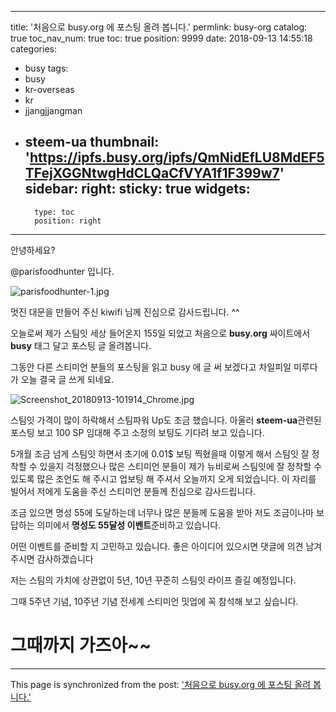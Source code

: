 
---
title: '처음으로 busy.org 에 포스팅 올려 봅니다.'
permlink: busy-org
catalog: true
toc_nav_num: true
toc: true
position: 9999
date: 2018-09-13 14:55:18
categories:
- busy
tags:
- busy
- kr-overseas
- kr
- jjangjjangman
- steem-ua
thumbnail: 'https://ipfs.busy.org/ipfs/QmNidEfLU8MdEF5TFejXGGNtwgHdCLQaCfVYA1f1F399w7'
sidebar:
    right:
        sticky: true
widgets:
    -
        type: toc
        position: right
---


안녕하세요?

@parisfoodhunter 입니다. 

![parisfoodhunter-1.jpg](https://ipfs.busy.org/ipfs/QmNidEfLU8MdEF5TFejXGGNtwgHdCLQaCfVYA1f1F399w7)

멋진 대문을 만들어 주신 kiwifi 님께 진심으로 감사드립니다.  ^^

오늘로써 제가 스팀잇 세상 들어온지 155일 되었고 처음으로 **busy.org** 싸이트에서 **busy** 태그 달고 포스팅 글 올려봅니다.

그동안 다른 스티미언 분들의 포스팅을 읽고 busy 에 글 써 보겠다고 차일피일 미루다가 오늘 결국 글 쓰게 되네요.

![Screenshot_20180913-101914_Chrome.jpg](https://ipfs.busy.org/ipfs/QmUWqBgMJvsQQmq11hUx8Rjm2k6gqhieL4Vyot232jqBXX)

스팀잇 가격이 많이 하락해서 스팀파워 Up도 조금 했습니다.
아울러 **steem-ua**관련된 포스팅 보고 100 SP
임대해 주고 소정의 보팅도 기다려 보고 있습니다.

5개월 조금 넘게 스팀잇 하면서 초기에 0.01$ 보팅 찍혔을때 이렇게 해서 스팀잇 잘 정착할 수 있을지 걱정했으나 많은 스티미언 분들이 제가 뉴비로써 스팀잇에 잘 정착할 수 있도록 많은 조언도 해 주시고 업보팅 해 주셔서 오늘까지 오게 되었습니다. 
이 자리를 빌어서 저에게 도움을 주신 스티미언 분들께 진심으로 감사드립니다. 

조금 있으면 명성 55에 도달하는데 너무나 많은 분들께 도움을 받아 저도 조금이나마 보답하는 의미에서 **명성도 55달성 이벤트**준비하고 있습니다.

어떤 이벤트를 준비할 지 고민하고 있습니다.
좋은 아이디어 있으시면 댓글에 의견 남겨주시면 감사하겠습니다  

저는 스팀의 가치에 상관없이 5년, 10년 꾸준히 스팀잇 라이프 즐길 예정입니다. 

그때 5주년 기념, 10주년 기념 전세계 스티미언  밋업에 꼭 참석해 보고 싶습니다. 

# 그때까지 가즈아~~

- - -

This page is synchronized from the post: ['처음으로 busy.org 에 포스팅 올려 봅니다.'](https://steemit.com/@parisfoodhunter/busy-org)
